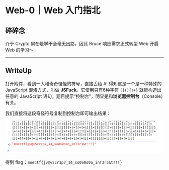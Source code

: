 # Web-0｜Web 入门指北

## 碎碎念

介于 Crypto ~~实在是学不会~~毫无出路，因此 Bruce 响应需求正式转型 Web 开启 Web 的学习～
***
## WriteUp

打开附件，看到一大堆奇奇怪怪的符号，直接丢给 AI 得知这是一个是一种特殊的 JavaScript 混淆方式，叫做 **JSFuck**。它使用只有6种字符 `[](){!+}` 就能构造出任意的 JavaScript 语句。题目提示“控制台”，明显是和**浏览器控制台**（Console）有关。

我们直接将这段奇怪符号复制到控制台即可输出结果：

![](../../../../assets/Pasted%20image%2020250915111505.png)

得到 flag：`moectf{jv@vScr1p7_14_so0o0o0o_inT3r3&t!!!}`


